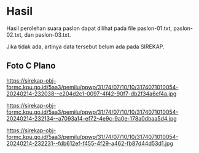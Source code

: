# Hasil

Hasil perolehan suara paslon dapat dilihat pada file paslon-01.txt, paslon-02.txt, dan paslon-03.txt.

Jika tidak ada, artinya data tersebut belum ada pada SIREKAP.

## Foto C Plano

https://sirekap-obj-formc.kpu.go.id/5aa3/pemilu/ppwp/31/74/07/10/10/3174071010054-20240214-232038--e204d2c1-0097-4f42-90f7-db2f34a6ef4a.jpg

https://sirekap-obj-formc.kpu.go.id/5aa3/pemilu/ppwp/31/74/07/10/10/3174071010054-20240214-232134--a7093a14-ef72-4e9c-9a0e-178a0dbaa5d4.jpg

https://sirekap-obj-formc.kpu.go.id/5aa3/pemilu/ppwp/31/74/07/10/10/3174071010054-20240214-232231--fdb612ef-f455-4f29-a462-fb87d44d53d1.jpg
